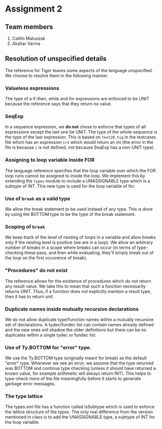 # Assignment 2
## Team members
1. Caitlin Matuszak
2. Akshar Varma

## Resolution of unspecified details
The reference for Tiger leaves some aspects of the language unspecified. We choose to resolve them in the following manner.

### Valueless expressions
The type of a if-then, while and for expressions are enforced to be UNIT because the reference says that they return no value.

### SeqExp
In a sequence expression, we **do not** chose to enforce that types of all expressions except the last one be UNIT. The type of the whole sequence is the type of the last expression. This is based on `test20.tig` in the testcases file which has an expression `i+1` which would return an int (the error in the file is because `i` is not defined, not because SeqExp has a non-UNIT type). 

### Assigning to loop variable inside FOR
The language reference specifies that the loop variable over which the FOR loop runs cannot be assigned to inside the loop. We implement this by extending the `types` module to include a UNASSIGNABLE type which is a subtype of INT. This new type is used for the loop variable of for. 

### Use of `break` as a valid type
We allow the break statement to be used instead of any type. This is done by using the BOTTOM type to be the type of the break statement. 

### Scoping of `break`
We keep track of the level of nesting of loops in a variable and allow breaks only if the nesting level is positive (we are in a loop). We allow an arbitrary number of breaks in a scope where breaks can occur (in terms of type-checking these pass, and then while evaluating, they'll simply break out of the loop on the first occurence of break).

### "Procedures" do not exist
The reference allows for the existence of procedures which do not return any result value. We take this to mean that such a function necessarily returns UNIT. Thus, if a function does not explicitly mention a result type, then it has to return unit.

### Duplicate names inside mutually recursive declarations
We do not allow duplicate type/function names within a mutually recursive set of declarations. A tydec/fundec list can contain names already defined and the new ones will shadow the older definitions but there can be no duplicates within a single tydec or fundec list.

### Use of Ty.BOTTOM for "error" type.
We use the Ty.BOTTOM type (originally meant for break) as the default "error" type. Whenever we see an error, we assume that the type returned was BOTTOM and continue type checking (unless it should have returned a known value, for example arithmetic will always return INT). This helps to type-check more of the file meaningfully before it starts to generate garbage error messages.

### The type lattice
The types.sml file has a function called isSubtype which is used to enforce the lattice structure of the types. The only real difference from the version mentioned in class is to add the UNASSIGNABLE type, a subtype of INT for the loop variable.

